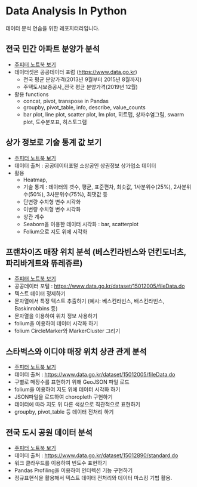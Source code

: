# Data Analysis In Python

데이터 분석 연습을 위한 레포지터리입니다. 

## 전국 민간 아파트 분양가 분석
- [주피터 노트북 보기](https://github.com/DAWUNHAN/DataAnalysisInPython/blob/master/%EC%A0%84%EA%B5%AD%20%EC%95%84%ED%8C%8C%ED%8A%B8%20%EB%B6%84%EC%96%91%20%EA%B0%80%EA%B2%A9%20%EB%B6%84%EC%84%9D%ED%95%98%EA%B8%B0.ipynb)
- 데이터셋은 공공데이터 포럼 (https://www.data.go.kr)
    - 전국 평균 분양가격(2013년 9월부터 2015년 8월까지)
    - 주택도시보증공사_전국 평균 분양가격(2019년 12월)
- 활용 functions
    - concat, pivot, transpose in Pandas
    - groupby, pivot_table, info, describe, value_counts
    - bar plot, line plot, scatter plot, lm plot, 히트맵, 상자수염그림, swarm plot, 도수분포표, 히스토그램 
    
## 상가 정보로 기술 통계 값 보기
- [주피터 노트북 보기](https://github.com/DAWUNHAN/DataAnalysisInPython/blob/master/%EC%83%81%EA%B6%8C%20%EC%A0%95%EB%B3%B4%20%EB%B6%84%EC%84%9D%ED%95%98%EA%B8%B0.ipynb)    
- 데이터 출처 : 공공데이터포털 소상공인 상권정보 상가업소 데이터
- 활용
    - Heatmap, 
    - 기술 통계 : 데이터의 갯수, 평균, 표준편차, 최솟값, 1사분위수(25%), 2사분위수(50%), 3사분위수(75%), 최댓값 등
    - 단변량 수치형 변수 시각화
    - 이변량 수치형 변수 시각화
    - 상관 계수
    - Seaborn을 이용한 데이터 시각화 : bar, scatterplot
    - Folium으로 지도 위에 시각화

## 프랜차이즈 매장 위치 분석 (베스킨라빈스와 던킨도너츠, 파리바게트와 뜌레쥬르)
- [주피터 노트북 보기](https://github.com/DAWUNHAN/DataAnalysisInPython/blob/master/%ED%94%84%EB%9E%9C%EC%B0%A8%EC%9D%B4%EC%A6%88%20%EC%9E%85%EC%A0%90%20%EB%B6%84%EC%84%9D.ipynb)
- 공공데이터 포털 : https://www.data.go.kr/dataset/15012005/fileData.do
- 텍스트 데이터 정제하기
- 문자열에서 특정 텍스트 추출하기 (예시: 베스킨라빈스, 배스킨라빈스, Baskinrobbins 등)
- 문자열을 이용하여 위치 정보 사용하기
- folium을 이용하여 데이터 시각화 하기
- folium CircleMarker와 MarkerCluster 그리기

## 스타벅스와 이디야 매장 위치 상관 관계 분석
- [주피터 노트북 보기](https://github.com/DAWUNHAN/DataAnalysisInPython/blob/master/%EC%8A%A4%ED%83%80%EB%B2%85%EC%8A%A4%20%EC%9D%B4%EB%94%94%EC%95%84%20%EB%A7%A4%EC%9E%A5%20%EC%9C%84%EC%B9%98%20%EB%B6%84%EC%84%9D.ipynb)
- 데이터 출처 : https://www.data.go.kr/dataset/15012005/fileData.do
- 구별로 매장수를 표현하기 위해 GeoJSON 파일 로드
- folium을 이용하여 지도 위에 데이터 시각화 하기
- JSON파일을 로드하여 choropleth 구현하기
- 데이터에 따라 지도 위 다른 색상으로 직관적으로 표현하기
- groupby, pivot_table 등 데이터 전처리 하기

## 전국 도시 공원 데이터 분석
- [주피터 노트북 보기](https://github.com/DAWUNHAN/DataAnalysisInPython/blob/master/%EC%A0%84%EA%B5%AD%20%EB%8F%84%EC%8B%9C%EA%B3%B5%EC%9B%90%20%EB%8D%B0%EC%9D%B4%ED%84%B0%20%EB%B6%84%EC%84%9D.ipynb)
- 데이터 출처 : https://www.data.go.kr/dataset/15012890/standard.do
- 워크 클라우드를 이용하여 빈도수 표현하기
- Pandas Profiling을 이용하여 인터렉션 기능 구현하기
- 정규표현식을 활용해서 텍스트 데이터 전처리와 데이터 마스킹 기법 활용.
